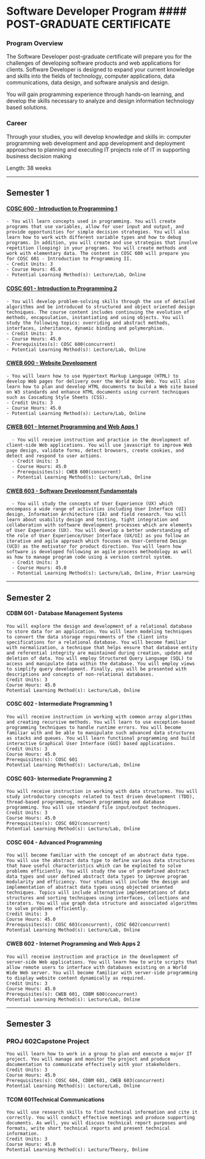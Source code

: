 # Software Developer Program #### POST-GRADUATE CERTIFICATE
### Program Overview
The Software Developer post-graduate certificate will prepare you for the challenges of developing software products and web applications for clients. Software Developer is designed to expand your current knowledge and skills into the fields of technology, computer applications, data communications, data design, and software analysis and design.

You will gain programming experience through hands-on learning, and develop the skills necessary to analyze and design information technology based solutions.

### Career
Through your studies, you will develop knowledge and skills in:
    computer programming
    web development and app development and deployment
    approaches to planning and executing IT projects
    role of IT in supporting business decision making
    
Length: 38 weeks

<hr>

## Semester 1
#### [COSC 600 - Introduction to Programming 1](https://github.com/mjahanseir/COSC600-Introduction-to-Programming-1)
    - You will learn concepts used in programming. You will create programs that use variables, allow for user input and output, and provide opportunities for simple decision strategies. You will also learn how to work with different variable types and how to debug programs. In addition, you will create and use strategies that involve repetition (looping) in your programs. You will create methods and work with elementary data. The content in COSC 600 will prepare you for COSC 601 - Introduction to Programming II.
    - Credit Units: 3
    - Course Hours: 45.0
    - Potential Learning Method(s): Lecture/Lab, Online
#### [COSC 601 - Introduction to Programming 2](https://github.com/mjahanseir/COSC601-Introduction-to-Programming-2)
    - You will develop problem-solving skills through the use of detailed algorithms and be introduced to structured and object oriented design techniques. The course content includes continuing the evolution of methods, encapsulation, instantiating and using objects. You will study the following topics: overriding and abstract methods, interfaces, inheritance, dynamic binding and polymorphism.
    - Credit Units: 3
    - Course Hours: 45.0
    - Prerequisites(s): COSC 600(concurrent)
    - Potential Learning Method(s): Lecture/Lab, Online
#### [CWEB 600 - Website Development](https://github.com/mjahanseir/CWEB600-Website-Development)
    - You will learn how to use Hypertext Markup Language (HTML) to develop Web pages for delivery over the World Wide Web. You will also learn how to plan and develop HTML documents to build a Web site based on W3 standards and enhance HTML documents using current techniques such as Cascading Style Sheets (CSS).
    - Credit Units: 3
    - Course Hours: 45.0
    - Potential Learning Method(s): Lecture/Lab, Online

#### [CWEB 601 - Internet Programming and Web Apps 1](https://github.com/mjahanseir/CWEB601-Internet-Programming-and-Web-Apps-1)
      - You will receive instruction and practice in the development of client-side Web applications. You will use javascript to improve Web page design, validate forms, detect browsers, create cookies, and detect and respond to user actions.
      - Credit Units: 3
      - Course Hours: 45.0
      - Prerequisites(s): CWEB 600(concurrent)
      - Potential Learning Method(s): Lecture/Lab, Online

#### [CWEB 603 - Software Development Fundamentals](https://github.com/mjahanseir/CWEB603-Software-Development-Fundamentals)
      - You will study the concepts of User Experience (UX) which encompass a wide range of activities including User Interface (UI) design, Information Architecture (IA) and field research. You will learn about usability design and testing, tight integration and collaboration with software development processes which are elements of User Experience (UX). You will develop a better understanding of the role of User Experience/User Interface (UX/UI) as you follow an iterative and agile approach which focuses on User-Centered Design (UCD) as the motivator for product direction. You will learn how software is developed following an agile process methodology as well as how to manage program code using a version control system.
      - Credit Units: 3
      - Course Hours: 45.0
      - Potential Learning Method(s): Lecture/Lab, Online, Prior Learning

<hr>

## Semester 2
#### CDBM 601 - Database Management Systems
    You will explore the design and development of a relational database to store data for an application. You will learn modeling techniques to convert the data storage requirements of the client into specifications for a relational database. You will become familiar with normalization, a technique that helps ensure that database entity and referential integrity are maintained during creation, update and deletion of data. You will employ Structured Query Language (SQL) to access and manipulate data within the database. You will employ views to simplify query development. Finally, you will be presented with descriptions and concepts of non-relational databases.
    Credit Units: 3
    Course Hours: 45.0
    Potential Learning Method(s): Lecture/Lab, Online
#### COSC 602 - Intermediate Programming 1
    You will receive instruction in working with common array algorithms and creating recursive methods. You will learn to use exception-based programming techniques to handle runtime errors. You will become familiar with and be able to manipulate such advanced data structures as stacks and queues. You will learn functional programming and build interactive Graphical User Interface (GUI) based applications.
    Credit Units: 3
    Course Hours: 45.0
    Prerequisites(s): COSC 601
    Potential Learning Method(s): Lecture/Lab, Online
#### COSC 603- Intermediate Programming 2
    You will receive instruction in working with data structures. You will study introductory concepts related to test driven development (TDD), thread-based programming, network programming and database programming. You will use standard file input/output techniques.
    Credit Units: 3
    Course Hours: 45.0
    Prerequisites(s): COSC 602(concurrent)
    Potential Learning Method(s): Lecture/Lab, Online
#### COSC 604 - Advanced Programming
    You will become familiar with the concept of an abstract data type. You will use the abstract data type to define various data structures that have useful characteristics which can be exploited to solve problems efficiently. You will study the use of predefined abstract data types and user defined abstract data types to improve program modularity and efficiency. Your studies will include the design and implementation of abstract data types using objected oriented techniques. Topics will include alternative implementations of data structures and sorting techniques using interfaces, collections and iterators. You will use graph data structure and associated algorithms to solve problems efficiently.
    Credit Units: 3
    Course Hours: 45.0
    Prerequisites(s): COSC 603(concurrent), COSC 602(concurrent)
    Potential Learning Method(s): Lecture/Lab, Online
#### CWEB 602 - Internet Programming and Web Apps 2
    You will receive instruction and practice in the development of server-side Web applications. You will learn how to write scripts that allow remote users to interface with databases existing on a World Wide Web server. You will become familiar with server-side programming to display website content dynamically as required.
    Credit Units: 3
    Course Hours: 45.0
    Prerequisites(s): CWEB 601, CDBM 600(concurrent)
    Potential Learning Method(s): Lecture/Lab, Online
    
<hr>

## Semester 3
### PROJ 602Capstone Project
    You will learn how to work in a group to plan and execute a major IT project. You will manage and monitor the project and produce documentation to communicate effectively with your stakeholders.
    Credit Units: 3
    Course Hours: 45.0
    Prerequisites(s): COSC 604, CDBM 601, CWEB 603(concurrent)
    Potential Learning Method(s): Lecture/Lab, Online
#### TCOM 601Technical Communications
    You will use research skills to find technical information and cite it correctly. You will conduct effective meetings and produce supporting documents. As well, you will discuss technical report purposes and formats, write short technical reports and present technical information.
    Credit Units: 3
    Course Hours: 45.0
    Potential Learning Method(s): Lecture/Theory, Online
